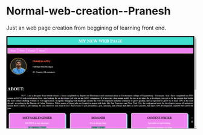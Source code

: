 # Normal-web-creation--Pranesh
Just an web page creation from beggining of learning front end.


![web page](https://github.com/PRANESH-DEVELOPER/Normal-web-creation--Pranesh/blob/main/Screenshot%202021-12-05%20224021.png)
